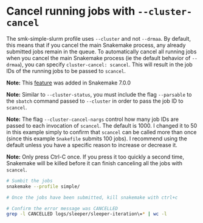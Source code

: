 # Cancel running jobs with `--cluster-cancel`

The smk-simple-slurm profile uses `--cluster` and not `--drmaa`. By default,
this means that if you cancel the main Snakemake process, any already submitted
jobs remain in the queue. To automatically cancel all running jobs when you
cancel the main Snakemake process (ie the default behavior of `--drmaa`), you
can specify `cluster-cancel: scancel`. This will result in the job IDs of the
running jobs to be passed to `scancel`.

**Note:** This [feature][cluster-cancel] was added in Snakemake 7.0.0

[cluster-cancel]: https://snakemake.readthedocs.io/en/stable/tutorial/additional_features.html#using-cluster-cancel

**Note:** Similar to `--cluster-status`, you must include the flag `--parsable`
to the `sbatch` command passed to `--cluster` in order to pass the job ID to
`scancel`.

**Note:** The flag `--cluster-cancel-nargs` control how many job IDs are passed
to each invocation of `scancel`. The default is 1000. I changed it to 50 in this
example simply to confirm that `scancel` can be called more than once (since
this example `Snakefile` submits 100 jobs). I recommend using the default unless
you have a specific reason to increase or decrease it.

**Note:** Only press Ctrl-C once. If you press it too quickly a second time,
Snakemake will be killed before it can finish canceling all the jobs with
`scancel`.

```sh
# Sumbit the jobs
snakemake --profile simple/

# Once the jobs have been submitted, kill snakemake with ctrl+c

# Confirm the error message was CANCELLED
grep -l CANCELLED logs/sleeper/sleeper-iteration\=* | wc -l
```
